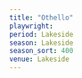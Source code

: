 ```yaml
---
title: "Othello"
playwright:
period: Lakeside
season: Lakeside
season_sort: 400
venue: Lakeside
---
```

